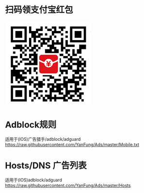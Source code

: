 # 扫码领支付宝红包
![扫码领红包](img/1.png)

# Adblock规则
适用于(IOS)广告猎手/adblock/adguard
https://raw.githubusercontent.com/YanFung/Ads/master/Mobile.txt
#
# Hosts/DNS  广告列表
适用于(IOS)adblock/adguard
https://raw.githubusercontent.com/YanFung/Ads/master/Hosts

